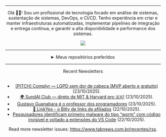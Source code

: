 <div align="center">
<hr>
<p>Olá 👋🏾! Sou um profissional de tecnologia focado em análise de sistemas, sustentação de sistemas, DevOps, e CI/CD. Tenho experiência em criar e manter infraestruturas automatizadas, implementar pipelines de integração e entrega contínua, e garantir a alta disponibilidade e performance dos sistemas.</p>
  <img src="https://media.giphy.com/media/yAGIvCiwPJn5C/giphy.gif">
<hr>
  <details>
  <summary>Meus repositórios preferidos</summary>
  <br />
  Alguns dos meus melhores repositórios:
  <br />
<br />
  <ul><li><a href=https://github.com/commitgeist/aluratube target="_blank" rel="noopener noreferrer">commitgeist/aluratube</a> (<b>0</b> ✨ and <b>0</b> 🍴): Aluratube - Desenvolvido durante a imersão React da Alura no final de 2022</li><li><a href=https://github.com/commitgeist/nlw-ia target="_blank" rel="noopener noreferrer">commitgeist/nlw-ia</a> (<b>0</b> ✨ and <b>0</b> 🍴): Projeto desenvolvido durante a NLW IA - Usando a API da OPENAI</li><li><a href=https://github.com/commitgeist/nlw-journey-ia target="_blank" rel="noopener noreferrer">commitgeist/nlw-journey-ia</a> (<b>0</b> ✨ and <b>0</b> 🍴): NLW IA - Agent de viagens usando python + langchain + GPT</li>
<li>More coming soon :).</li>
</ul>
  </details>
  <hr/>
    <summary>Recent Newsletters</summary>
  <br />
  <ul>
    <li><a href=https://www.tabnews.com.br/marivaaldo/pitch-complyr-lgpd-sem-dor-de-cabeca-mvp-aberto-e-gratuito target="_blank" rel="noopener noreferrer">[PITCH] Complyr — LGPD sem dor de cabeça (MVP aberto e gratuito)</a> (23/10/2025).</li><li><a href=https://www.tabnews.com.br/mattbraga/sundai-club-direto-de-mit-e-harvard-pro target="_blank" rel="noopener noreferrer">🌍 SundAI Club — direto de MIT & Harvard pro 🇧🇷!</a> (23/10/2025).</li><li><a href=https://www.tabnews.com.br/salesluis/gustavo-guanabara-e-o-professor-dos-programadores target="_blank" rel="noopener noreferrer">Gustavo Guanabara é o professor dos programadores</a> (23/10/2025).</li><li><a href=https://www.tabnews.com.br/zehguilherme/linkyes-o-bitly-de-links-de-afiliados target="_blank" rel="noopener noreferrer">🔗 LinkYes - o Bitly de links de afiliados</a> (22/10/2025).</li><li><a href=https://www.tabnews.com.br/NewsletterOficial/pesquisadores-identificam-primeiro-malware-do-tipo-worm-com-codigo-invisivel-e-voltado-a-extensoes-do-vs-code target="_blank" rel="noopener noreferrer">Pesquisadores identificam primeiro malware do tipo “worm” com código invisível e voltado a extensões do VS Code</a> (22/10/2025).</li>
  </ul>
<p>Read more newsletter issues: <a href="https://www.tabnews.com.br/recentes/rss">https://www.tabnews.com.br/recentes/rss</a>.</p>
  </details>
